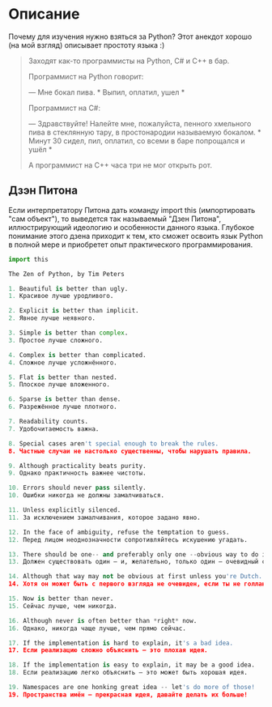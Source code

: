 # Описание

Почему для изучения нужно взяться за Python? Этот анекдот хорошо (на мой взгляд) описывает простоту языка :)

> Заходят как-то программисты на Python, C# и C++ в бар.
>
> Программист на Python говорит:
>
> — Мне бокал пива. \* Выпил, оплатил, ушел \*
>
> Программист на C#:
>
> — Здравствуйте! Налейте мне, пожалуйста, пенного хмельного пива в стеклянную тару, в простонародии называемую бокалом. \* Минут 30 сидел, пил, оплатил, со всеми в баре попрощался и ушёл \*
>
> А программист на C++ часа три не мог открыть рот.

## Дзэн Питона

Если интерпретатору Питона дать команду import this (импортировать "сам объект"), то выведется так называемый "Дзен Питона", иллюстрирующий идеологию и особенности данного языка. Глубокое понимание этого дзена приходит к тем, кто сможет освоить язык Python в полной мере и приобретет опыт практического программирования.

```python
import this
```

```python
The Zen of Python, by Tim Peters

1. Beautiful is better than ugly.
1. Красивое лучше уродливого.

2. Explicit is better than implicit.
2. Явное лучше неявного.

3. Simple is better than complex.
3. Простое лучше сложного.

4. Complex is better than complicated.
4. Сложное лучше усложнённого.

5. Flat is better than nested.
5. Плоское лучше вложенного.

6. Sparse is better than dense.
6. Разрежённое лучше плотного.

7. Readability counts.
7. Удобочитаемость важна.

8. Special cases aren't special enough to break the rules.
8. Частные случаи не настолько существенны, чтобы нарушать правила.

9. Although practicality beats purity.
9. Однако практичность важнее чистоты.

10. Errors should never pass silently.
10. Ошибки никогда не должны замалчиваться.

11. Unless explicitly silenced.
11. За исключением замалчивания, которое задано явно.

12. In the face of ambiguity, refuse the temptation to guess.
12. Перед лицом неоднозначности сопротивляйтесь искушению угадать.

13. There should be one-- and preferably only one --obvious way to do it.
13. Должен существовать один — и, желательно, только один — очевидный способ сделать это.

14. Although that way may not be obvious at first unless you're Dutch.
14. Хотя он может быть с первого взгляда не очевиден, если ты не голландец.

15. Now is better than never.
15. Сейчас лучше, чем никогда.

16. Although never is often better than *right* now.
16. Однако, никогда чаще лучше, чем прямо сейчас.

17. If the implementation is hard to explain, it's a bad idea.
17. Если реализацию сложно объяснить — это плохая идея.

18. If the implementation is easy to explain, it may be a good idea.
18. Если реализацию легко объяснить — это может быть хорошая идея.

19. Namespaces are one honking great idea -- let's do more of those!
19. Пространства имён — прекрасная идея, давайте делать их больше!
```

